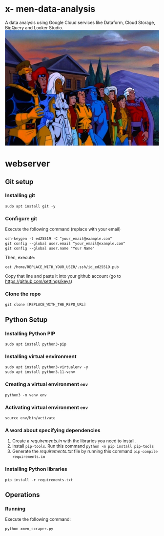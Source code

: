# x- men-data-analysis
A data analysis using Google Cloud services like Dataform, Cloud Storage, BigQuery and Looker Studio.
<img src="images/xmen.png" />

# webserver

## Git setup

### Installing git

```
sudo apt install git -y
```

### Configure git

Execute the following command (replace with your email)
```
ssh-keygen -t ed25519 -C "your_email@example.com"
git config --global user.email "your_email@example.com"
git config --global user.name "Your Name"
```

Then, execute:

```
cat /home/REPLACE_WITH_YOUR_USER/.ssh/id_ed25519.pub
```

Copy that line and paste it into your github account (go to https://github.com/settings/keys)

### Clone the repo

```
git clone [REPLACE_WITH_THE_REPO_URL]
```

## Python Setup

### Installing Python PIP

```
sudo apt install python3-pip
```

### Installing virtual environment

```
sudo apt install python3-virtualenv -y
sudo apt install python3.11-venv
```

### Creating a virtual environment `env`

```
python3 -m venv env
```

### Activating virtual environment `env`

```
source env/bin/activate
```

### A word about specifying dependencies

1. Create a *requirements.in* with the libraries you need to install.
2. Install `pip-tools`. Run this command `python -m pip install pip-tools`
3. Generate the *requirements.txt* file by running this command `pip-compile requirements.in`


### Installing Python libraries

```
pip install -r requirements.txt
```

## Operations

### Running

Execute the following command:

```
python xmen_scraper.py
```

